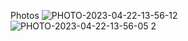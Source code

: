 Photos
![PHOTO-2023-04-22-13-56-12](https://user-images.githubusercontent.com/96937927/236622683-2921a145-30f0-4ed3-b26e-e1e81918ece6.jpg)
![PHOTO-2023-04-22-13-56-05 2](https://user-images.githubusercontent.com/96937927/236622740-f50d1377-e10e-4b22-9cbd-f05ca9099ff6.jpg)
